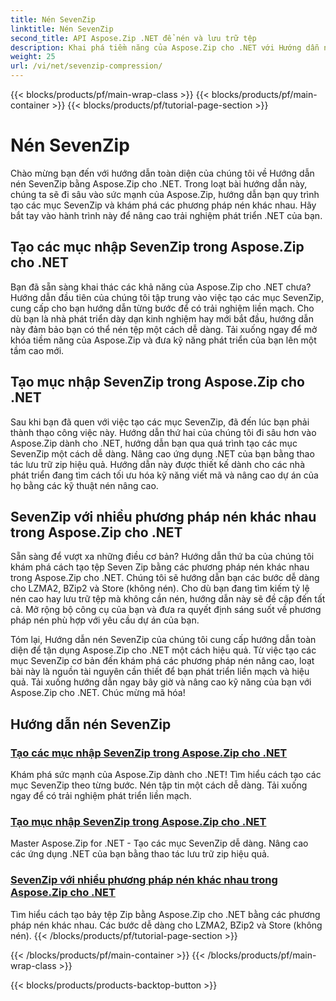 ```yaml
---
title: Nén SevenZip
linktitle: Nén SevenZip
second_title: API Aspose.Zip .NET để nén và lưu trữ tệp
description: Khai phá tiềm năng của Aspose.Zip cho .NET với Hướng dẫn nén SevenZip của chúng tôi. Dễ dàng tạo các mục SevenZip và khám phá các phương pháp nén khác nhau.
weight: 25
url: /vi/net/sevenzip-compression/
---
```


{{< blocks/products/pf/main-wrap-class >}}
{{< blocks/products/pf/main-container >}}
{{< blocks/products/pf/tutorial-page-section >}}

# Nén SevenZip



Chào mừng bạn đến với hướng dẫn toàn diện của chúng tôi về Hướng dẫn nén SevenZip bằng Aspose.Zip cho .NET. Trong loạt bài hướng dẫn này, chúng ta sẽ đi sâu vào sức mạnh của Aspose.Zip, hướng dẫn bạn quy trình tạo các mục SevenZip và khám phá các phương pháp nén khác nhau. Hãy bắt tay vào hành trình này để nâng cao trải nghiệm phát triển .NET của bạn.

## Tạo các mục nhập SevenZip trong Aspose.Zip cho .NET

Bạn đã sẵn sàng khai thác các khả năng của Aspose.Zip cho .NET chưa? Hướng dẫn đầu tiên của chúng tôi tập trung vào việc tạo các mục SevenZip, cung cấp cho bạn hướng dẫn từng bước để có trải nghiệm liền mạch. Cho dù bạn là nhà phát triển dày dạn kinh nghiệm hay mới bắt đầu, hướng dẫn này đảm bảo bạn có thể nén tệp một cách dễ dàng. Tải xuống ngay để mở khóa tiềm năng của Aspose.Zip và đưa kỹ năng phát triển của bạn lên một tầm cao mới.

## Tạo mục nhập SevenZip trong Aspose.Zip cho .NET

Sau khi bạn đã quen với việc tạo các mục SevenZip, đã đến lúc bạn phải thành thạo công việc này. Hướng dẫn thứ hai của chúng tôi đi sâu hơn vào Aspose.Zip dành cho .NET, hướng dẫn bạn qua quá trình tạo các mục SevenZip một cách dễ dàng. Nâng cao ứng dụng .NET của bạn bằng thao tác lưu trữ zip hiệu quả. Hướng dẫn này được thiết kế dành cho các nhà phát triển đang tìm cách tối ưu hóa kỹ năng viết mã và nâng cao dự án của họ bằng các kỹ thuật nén nâng cao.

## SevenZip với nhiều phương pháp nén khác nhau trong Aspose.Zip cho .NET

Sẵn sàng để vượt xa những điều cơ bản? Hướng dẫn thứ ba của chúng tôi khám phá cách tạo tệp Seven Zip bằng các phương pháp nén khác nhau trong Aspose.Zip cho .NET. Chúng tôi sẽ hướng dẫn bạn các bước dễ dàng cho LZMA2, BZip2 và Store (không nén). Cho dù bạn đang tìm kiếm tỷ lệ nén cao hay lưu trữ tệp mà không cần nén, hướng dẫn này sẽ đề cập đến tất cả. Mở rộng bộ công cụ của bạn và đưa ra quyết định sáng suốt về phương pháp nén phù hợp với yêu cầu dự án của bạn.

Tóm lại, Hướng dẫn nén SevenZip của chúng tôi cung cấp hướng dẫn toàn diện để tận dụng Aspose.Zip cho .NET một cách hiệu quả. Từ việc tạo các mục SevenZip cơ bản đến khám phá các phương pháp nén nâng cao, loạt bài này là nguồn tài nguyên cần thiết để bạn phát triển liền mạch và hiệu quả. Tải xuống hướng dẫn ngay bây giờ và nâng cao kỹ năng của bạn với Aspose.Zip cho .NET. Chúc mừng mã hóa!
## Hướng dẫn nén SevenZip
### [Tạo các mục nhập SevenZip trong Aspose.Zip cho .NET](./create-sevenzip-entries/)
Khám phá sức mạnh của Aspose.Zip dành cho .NET! Tìm hiểu cách tạo các mục SevenZip theo từng bước. Nén tập tin một cách dễ dàng. Tải xuống ngay để có trải nghiệm phát triển liền mạch.
### [Tạo mục nhập SevenZip trong Aspose.Zip cho .NET](./create-sevenzip-entry/)
Master Aspose.Zip for .NET - Tạo các mục SevenZip dễ dàng. Nâng cao các ứng dụng .NET của bạn bằng thao tác lưu trữ zip hiệu quả.
### [SevenZip với nhiều phương pháp nén khác nhau trong Aspose.Zip cho .NET](./sevenzip-various-compression-methods/)
Tìm hiểu cách tạo bảy tệp Zip bằng Aspose.Zip cho .NET bằng các phương pháp nén khác nhau. Các bước dễ dàng cho LZMA2, BZip2 và Store (không nén).
{{< /blocks/products/pf/tutorial-page-section >}}

{{< /blocks/products/pf/main-container >}}
{{< /blocks/products/pf/main-wrap-class >}}

{{< blocks/products/products-backtop-button >}}

